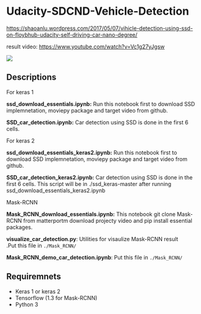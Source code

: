 # Udacity-SDCND-Vehicle-Detection

https://shaoanlu.wordpress.com/2017/05/07/vihicle-detection-using-ssd-on-floybhub-udacity-self-driving-car-nano-degree/


result video: https://www.youtube.com/watch?v=Vc1g27yJgsw

![](https://github.com/shaoanlu/Udacity-SDCND-Vehicle-Detection/raw/master/result.gif)

## Descriptions

For keras 1

**ssd_download_essentials.ipynb:** Run this notebook first to download SSD implemnetation, moviepy package and target video from github.

**SSD_car_detection.ipynb:** Car detection using SSD is done in the first 6 cells.

For keras 2

**ssd_download_essentials_keras2.ipynb:** Run this notebook first to download SSD implemnetation, moviepy package and target video from github.

**SSD_car_detection_keras2.ipynb:** Car detection using SSD is done in the first 6 cells. This script will be in ./ssd_keras-master after running ssd_download_essentials_keras2.ipynb

Mask-RCNN

**Mask_RCNN_download_essentials.ipynb:** This notebook git clone Mask-RCNN from matterportm download projecty video and pip install essential packages.

**visualize_car_detection.py**: Utilities for visaulize Mask-RCNN result .Put this file in `./Mask_RCNN/`

**Mask_RCNN_demo_car_detection.ipynb**: Put this file in `./Mask_RCNN/`

## Requiremnets

* Keras 1 or keras 2
* Tensorflow (1.3 for Mask-RCNN)
* Python 3
